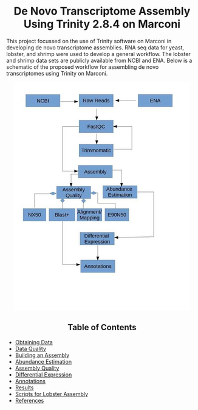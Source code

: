 
<h1 align="center"> De Novo Transcriptome Assembly Using Trinity 2.8.4 on Marconi</h1>
This project focussed on the use of Trinity software on Marconi in developing de novo transcriptome assemblies.  RNA seq data for yeast, lobster, and shrimp were used to develop a general workflow.  The lobster and shrimp data sets are publicly available from NCBI and ENA. Below is a schematic of the proposed workflow for assembling de novo transcriptomes using Trinity on Marconi.

<p align="center">
  <img src="/_images/trinity.jpg" alt="Workflow"> 
</p>

<h2 align="center">Table of Contents</h2>

* [Obtaining Data](data.md)
* [Data Quality](dataqc.md)
* [Building an Assembly](assembly.md)
* [Abundance Estimation](abundance.md)
* [Assembly Quality](assemblyqc.md)
* [Differential Expression](DE.md)
* [Annotations](annotations.md)
* [Results](results.md)
* [Scripts for Lobster Assembly](Lobster_Scripts.md)
* [References](references.md)
